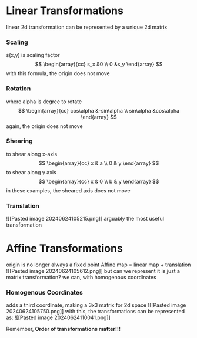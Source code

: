 # Linear Transformations
linear 2d transformation can be represented by a unique 2d matrix

### Scaling
s(x,y) is scaling factor
$$ \begin{array}{cc} s_x &0 \\ 0 &s_y \end{array} $$
with this formula, the origin does not move
### Rotation
where alpha is degree to rotate
$$ \begin{array}{cc} 
cos\alpha &-sin\alpha \\ 
sin\alpha &cos\alpha \end{array} $$
again, the origin does not move
### Shearing
to shear along x-axis
$$ \begin{array}{cc} 
x & a \\ 
0 & y \end{array} $$
to shear along y axis
$$ \begin{array}{cc} 
x & 0 \\ 
b & y \end{array} $$
in these examples, the sheared axis does not move
### Translation
![[Pasted image 20240624105215.png]]
arguably the most useful transformation

# Affine Transformations
origin is no longer always a fixed point
Affine map = linear map + translation
![[Pasted image 20240624105612.png]]
but can we represent it is just a matrix transformation?
we can, with homogenous coordinates
### Homogenous Coordinates
adds a third coordinate, making a 3x3 matrix for 2d space
![[Pasted image 20240624105750.png]]
with this, the transformations can be represented as: 
![[Pasted image 20240624110041.png]]

Remember, **Order of transformations matter!!!**